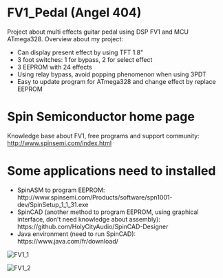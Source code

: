 # FV1_Pedal (Angel 404)
Project about multi effects guitar pedal using DSP FV1 and MCU ATmega328. Overview about my project:
 <ul>
  <li>Can display present effect by using TFT 1.8"</li>
  <li>3 foot switches: 1 for bypass, 2 for select effect</li>
  <li>3 EEPROM with 24 effects</li>
  <li>Using relay bypass, avoid popping phenomenon when using 3PDT</li>
  <li>Easy to update program for ATmega328 and change effect by replace EEPROM</li>
 </ul>

 # Spin Semiconductor home page
 Knowledge base about FV1, free programs and support community:
 http://www.spinsemi.com/index.html
 
 # Some applications need to installed
 <ul>
  <li>SpinASM to program EEPROM: http://www.spinsemi.com/Products/software/spn1001-dev/SpinSetup_1_1_31.exe</li>
  <li>SpinCAD (another method to program EEPROM, using graphical interface, don't need knowledge about assembly): https://github.com/HolyCityAudio/SpinCAD-Designer</li>
  <li>Java environment (need to run SpinCAD): https://www.java.com/fr/download/</li>
 </ul>
 
![FV1_1](https://github.com/Nhatkhongbuon/FV1_Pedal/assets/138384438/444856ea-6903-4918-a756-7260ef24568a)

![FV1_2](https://github.com/Nhatkhongbuon/FV1_Pedal/assets/138384438/648998ac-a5ab-4884-be76-b94d7a571f25)
